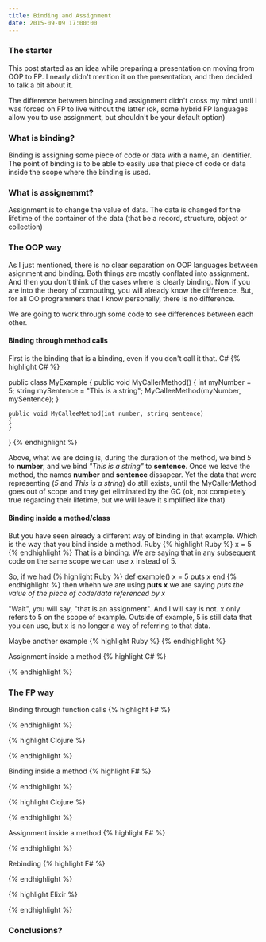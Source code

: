 ```yaml
---
title: Binding and Assignment
date: 2015-09-09 17:00:00
---
```


### The starter

This post started as an idea while preparing a presentation on moving from OOP to FP. I nearly didn't mention it on the presentation, and then decided to talk a bit about it.

The difference between binding and assignment didn't cross my mind until I was forced on FP to live without the latter (ok, some hybrid FP languages allow you to use assignment, but shouldn't be your default option)

### What is binding?
Binding is assigning some piece of code or data with a name, an identifier. The point of binding is to be able to easily use that piece of code or data inside the scope where the binding is used.

### What is assignemmt?
Assignment is to change the value of data. The data is changed for the lifetime of the container of the data (that be a record, structure, object or collection)

### The OOP way
As I just mentioned, there is no clear separation on OOP languages between asignment and binding. Both things are mostly conflated into assignment. And then you don't think of the cases where is clearly binding. Now if you are into the theory of computing, you will already know the difference. But, for all OO programmers that I know personally, there is no difference.

We are going to work through some code to see differences between each other.

#### Binding through method calls
First is the binding that is a binding, even if you don't call it that.
C#
{% highlight C# %}

public class MyExample
{
    public void MyCallerMethod()
	{
		int myNumber = 5;
		string mySentence = "This is a string";
	    MyCalleeMethod(myNumber, mySentence);
	}

	public void MyCalleeMethod(int number, string sentence)
	{
	}
}
{% endhighlight %}

Above, what we are doing is, during the duration of the method, we bind *5* to **number**, and we bind *"This is a string"* to **sentence**. Once we leave the method, the names **number** and **sentence** dissapear. Yet the data that were representing (*5* and *This is a string*) do still exists, until the MyCallerMethod goes out of scope and they get eliminated by the GC (ok, not completely true regarding their lifetime, but we will leave it simplified like that)

#### Binding inside a method/class
But you have seen already a different way of binding in that example. Which is the way that you bind inside a method.
Ruby
{% highlight Ruby %}
x = 5
{% endhighlight %}
That is a binding. We are saying that in any subsequent code on the same scope we can use x instead of 5.

So, if we had
(% highlight Ruby %}
def example()
    x = 5
	puts x
end
{% endhighlight %}
then whehn we are using **puts x** we are saying *puts the value of the piece of code/data referenced by x*

"Wait", you will say, "that is an assignment". And I will say is not. x only refers to 5 on the scope of example. Outside of example, 5 is still data that you can use, but x is no longer a way of referring to that data.

Maybe another example
{% highlight Ruby %}
{% endhighlight %}

Assignment inside a method
{% highlight C# %}

{% endhighlight %}


### The FP way
Binding through function calls
{% highlight F# %}

{% endhighlight %}

{% highlight Clojure %}

{% endhighlight %}

Binding inside a method
{% highlight F# %}

{% endhighlight %}

{% highlight Clojure %}

{% endhighlight %}

Assignment inside a method
{% highlight F# %}

{% endhighlight %}

Rebinding
{% highlight F# %}

{% endhighlight %}

{% highlight Elixir %}

{% endhighlight %}

### Conclusions?